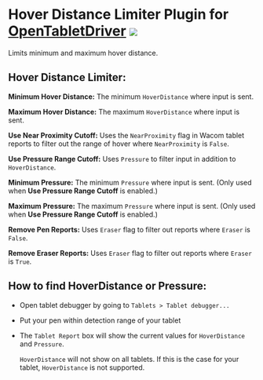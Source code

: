 # Hover Distance Limiter Plugin for [OpenTabletDriver](https://github.com/OpenTabletDriver/OpenTabletDriver) [![](https://img.shields.io/github/downloads/Kuuuube/Hover_Distance_Limiter/total.svg)](https://github.com/Kuuuube/Hover_Distance_Limiter/releases/latest)

Limits minimum and maximum hover distance.

## Hover Distance Limiter:

**Minimum Hover Distance:** The minimum `HoverDistance` where input is sent.

**Maximum Hover Distance:** The maximum `HoverDistance` where input is sent.

**Use Near Proximity Cutoff:** Uses the `NearProximity` flag in Wacom tablet reports to filter out the range of hover where `NearProximity` is `False`.

**Use Pressure Range Cutoff:** Uses `Pressure` to filter input in addition to `HoverDistance`.

**Minimum Pressure:** The minimum `Pressure` where input is sent. (Only used when **Use Pressure Range Cutoff** is enabled.)

**Maximum Pressure:** The maximum `Pressure` where input is sent. (Only used when **Use Pressure Range Cutoff** is enabled.)

**Remove Pen Reports:** Uses `Eraser` flag to filter out reports where `Eraser` is `False`.

**Remove Eraser Reports:** Uses `Eraser` flag to filter out reports where `Eraser` is `True`.

## How to find HoverDistance or Pressure:
- Open tablet debugger by going to `Tablets > Tablet debugger...`
- Put your pen within detection range of your tablet
- The `Tablet Report` box will show the current values for `HoverDistance` and `Pressure`.

    `HoverDistance` will not show on all tablets. If this is the case for your tablet, `HoverDistance` is not supported.
